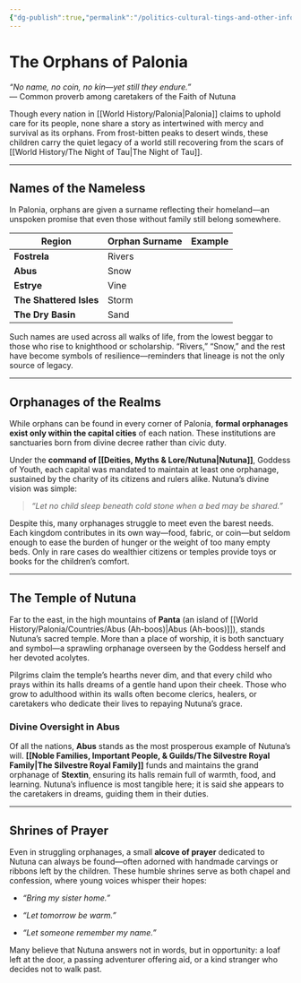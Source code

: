 ```yaml
---
{"dg-publish":true,"permalink":"/politics-cultural-tings-and-other-info/orphanages-and-orphans/"}
---
```



# The Orphans of Palonia

_“No name, no coin, no kin—yet still they endure.”_  
— Common proverb among caretakers of the Faith of Nutuna

Though every nation in [[World History/Palonia\|Palonia]] claims to uphold care for its people, none share a story as intertwined with mercy and survival as its orphans. From frost-bitten peaks to desert winds, these children carry the quiet legacy of a world still recovering from the scars of [[World History/The Night of Tau\|The Night of Tau]].

---

## Names of the Nameless

In Palonia, orphans are given a surname reflecting their homeland—an unspoken promise that even those without family still belong somewhere.

| Region                  | Orphan Surname | Example |
| ----------------------- | -------------- | ------- |
| **Fostrela**            | Rivers         |         |
| **Abus**                | Snow           |         |
| **Estrye**              | Vine           |         |
| **The Shattered Isles** | Storm          |         |
| **The Dry Basin**       | Sand           |         |

Such names are used across all walks of life, from the lowest beggar to those who rise to knighthood or scholarship. “Rivers,” “Snow,” and the rest have become symbols of resilience—reminders that lineage is not the only source of legacy.

---

## Orphanages of the Realms

While orphans can be found in every corner of Palonia, **formal orphanages exist only within the capital cities** of each nation. These institutions are sanctuaries born from divine decree rather than civic duty.

Under the **command of [[Deities, Myths & Lore/Nutuna\|Nutuna]]**, Goddess of Youth, each capital was mandated to maintain at least one orphanage, sustained by the charity of its citizens and rulers alike. Nutuna’s divine vision was simple:

> _“Let no child sleep beneath cold stone when a bed may be shared.”_

Despite this, many orphanages struggle to meet even the barest needs. Each kingdom contributes in its own way—food, fabric, or coin—but seldom enough to ease the burden of hunger or the weight of too many empty beds. Only in rare cases do wealthier citizens or temples provide toys or books for the children’s comfort.

---

## The Temple of Nutuna

Far to the east, in the high mountains of **Panta** (an island of [[World History/Palonia/Countries/Abus (Ah-boos)\|Abus (Ah-boos)]]), stands Nutuna’s sacred temple. More than a place of worship, it is both sanctuary and symbol—a sprawling orphanage overseen by the Goddess herself and her devoted acolytes.

Pilgrims claim the temple’s hearths never dim, and that every child who prays within its halls dreams of a gentle hand upon their cheek. Those who grow to adulthood within its walls often become clerics, healers, or caretakers who dedicate their lives to repaying Nutuna’s grace.

### Divine Oversight in Abus

Of all the nations, **Abus** stands as the most prosperous example of Nutuna’s will. **[[Noble Families, Important People, & Guilds/The Silvestre Royal Family\|The Silvestre Royal Family]]** funds and maintains the grand orphanage of **Stextin**, ensuring its halls remain full of warmth, food, and learning. Nutuna’s influence is most tangible here; it is said she appears to the caretakers in dreams, guiding them in their duties.

---

## Shrines of Prayer

Even in struggling orphanages, a small **alcove of prayer** dedicated to Nutuna can always be found—often adorned with handmade carvings or ribbons left by the children. These humble shrines serve as both chapel and confession, where young voices whisper their hopes:

- _“Bring my sister home.”_
    
- _“Let tomorrow be warm.”_
    
- _“Let someone remember my name.”_
    

Many believe that Nutuna answers not in words, but in opportunity: a loaf left at the door, a passing adventurer offering aid, or a kind stranger who decides not to walk past.